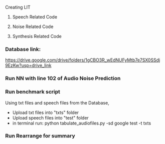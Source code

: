 Creating LIT

1) Speech Related Code

2) Noise Related Code

3) Synthesis Related Code

### Database link:

https://drive.google.com/drive/folders/1gCBO3R_wEdNUFyMtb7e7SX0SSdj9EzKw?usp=drive_link
### Run NN with line 102 of Audio Noise Prediction

### Run benchmark script
Using txt files and speech files from the Database,
- Upload txt files into "txts" folder
- Upload speech files into "test" folder
- in terminal run:
  python tabulate_audiofiles.py -sd google test -t txts

### Run Rearrange for summary
